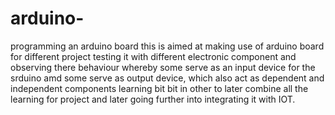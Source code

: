 # arduino-
programming an arduino board
this is aimed at making use of arduino board for different project testing it with different electronic component and observing there behaviour whereby some serve as an input device for the srduino amd some serve as output device, which also act as dependent and independent components
learning bit bit in other to later combine all the learning for project
and later going further into integrating it with IOT.
